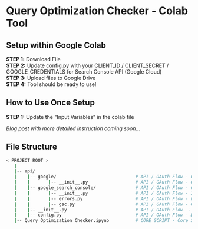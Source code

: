 # Query Optimization Checker - Colab Tool

## Setup within Google Colab  
**STEP 1:** Download File  
**STEP 2:** Update config.py with your CLIENT_ID / CLIENT_SECRET / GOOGLE_CREDENTIALS for Search Console API (Google Cloud)  
**STEP 3:** Upload files to Google Drive  
**STEP 4:** Tool should be ready to use!

## How to Use Once Setup  
**STEP 1:** Update the "Input Variables" in the colab file  
  
*Blog post with more detailed instruction coming soon...*  


## File Structure
```bash
< PROJECT ROOT >  
   |  
   |-- api/  
   |    |-- google/                              # API / OAuth Flow - Google Cloud OAuth Package   
   |    |       |-- __init__.py                  # API / OAuth Flow - OAuth Flow Definition 
   |    |-- google_search_console/               # API / OAuth Flow - GSC API Package   
   |    |       |-- __init__.py                  # API / OAuth Flow - Initializes `google_search_console` Package  
   |    |       |-- errors.py                    # API / OAuth Flow - Error Handles for GSC API  
   |    |       |-- gsc.py                       # API / OAuth Flow - GSC API Request
   |    |-- __init__.py                          # API / OAuth Flow  - Defines `api` Package  
   |    |-- config.py                            # API / OAuth Flow - Defines Data Request Criteria  
   |-- Query Optimization Checker.ipynb          # CORE SCRIPT - Core Script  
```
